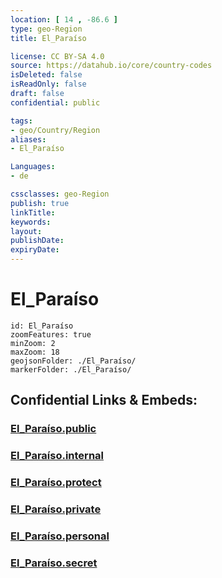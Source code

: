 ```yaml
---
location: [ 14 , -86.6 ] 
type: geo-Region
title: El_Paraíso

license: CC BY-SA 4.0
source: https://datahub.io/core/country-codes
isDeleted: false
isReadOnly: false
draft: false
confidential: public

tags:
- geo/Country/Region
aliases:
- El_Paraíso

Languages:
- de

cssclasses: geo-Region
publish: true
linkTitle: 
keywords: 
layout: 
publishDate: 
expiryDate: 
---
```


# El_Paraíso

```leaflet
id: El_Paraíso
zoomFeatures: true 
minZoom: 2 
maxZoom: 18
geojsonFolder: ./El_Paraíso/
markerFolder: ./El_Paraíso/
```


## Confidential Links & Embeds: 

### [El_Paraíso.public](/_public/\Earth\Continent\America~Central\Honduras\departments~HondurasEl_Paraíso.public.md) 

### [El_Paraíso.internal](/_internal/\Earth\Continent\America~Central\Honduras\departments~HondurasEl_Paraíso.internal.md) 

### [El_Paraíso.protect](/_protect/\Earth\Continent\America~Central\Honduras\departments~HondurasEl_Paraíso.protect.md) 

### [El_Paraíso.private](/_private/\Earth\Continent\America~Central\Honduras\departments~HondurasEl_Paraíso.private.md) 

### [El_Paraíso.personal](/_personal/\Earth\Continent\America~Central\Honduras\departments~HondurasEl_Paraíso.personal.md) 

### [El_Paraíso.secret](/_secret/\Earth\Continent\America~Central\Honduras\departments~HondurasEl_Paraíso.secret.md)

